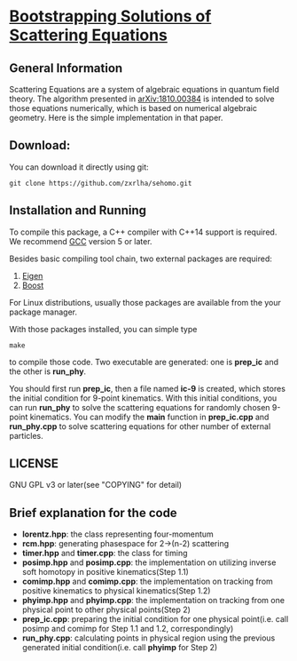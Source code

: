 [Bootstrapping Solutions of Scattering Equations](https://arxiv.org/abs/1810.00384)
==================================================

## General Information
Scattering Equations are a system of algebraic equations in quantum field theory.
The algorithm presented in [arXiv:1810.00384](https://arxiv.org/abs/1810.00384) is intended to solve those equations numerically, which is based on numerical algebraic geometry.
Here is the simple implementation in that paper.

## Download:
You can download it directly using git:

```Shell
git clone https://github.com/zxrlha/sehomo.git
```

## Installation and Running

To compile this package, a C++ compiler with C++14 support is required.
We recommend [GCC](https://gcc.gnu.org) version 5 or later.

Besides basic compiling tool chain, two external packages are required:

1. [Eigen](http://eigen.tuxfamily.org)
2. [Boost](https://boost.org)

For Linux distributions, usually those packages are available from the your package manager.

With those packages installed, you can simple type

```Shell
make
```
to compile those code.
Two executable are generated: one is **prep_ic** and the other is **run_phy**.

You should first run **prep_ic**, then a file named **ic-9** is created, which stores the initial condition for 9-point kinematics.
With this initial conditions, you can run **run_phy** to solve the scattering equations for randomly chosen 9-point kinematics.
You can modify the **main** function in **prep_ic.cpp** and **run_phy.cpp** to solve scattering equations for other number of external particles.


## LICENSE

GNU GPL v3 or later(see "COPYING" for detail)

## Brief explanation for the code

- **lorentz.hpp**: the class representing four-momentum
- **rcm.hpp**: generating phasespace for 2->(n-2) scattering
- **timer.hpp** and **timer.cpp**: the class for timing
- **posimp.hpp** and **posimp.cpp**: the implementation on utilizing inverse soft homotopy in positive kinematics(Step 1.1)
- **comimp.hpp** and **comimp.cpp**: the implementation on tracking from positive kinematics to physical kinematics(Step 1.2)
- **phyimp.hpp** and **phyimp.cpp**: the implementation on tracking from one physical point to other physical points(Step 2)
- **prep_ic.cpp**: preparing the initial condition for one physical point(i.e. call posimp and comimp for Step 1.1 and 1.2, correspondingly)
- **run_phy.cpp**: calculating points in physical region using the previous generated initial condition(i.e. call **phyimp** for Step 2)
